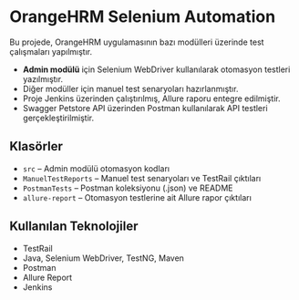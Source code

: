 # OrangeHRM Selenium Automation

Bu projede, OrangeHRM uygulamasının bazı modülleri üzerinde test çalışmaları yapılmıştır.

- **Admin modülü** için Selenium WebDriver kullanılarak otomasyon testleri yazılmıştır.  
- Diğer modüller için manuel test senaryoları hazırlanmıştır.   
- Proje Jenkins üzerinden çalıştırılmış, Allure raporu entegre edilmiştir.
- Swagger Petstore API üzerinden Postman kullanılarak API testleri gerçekleştirilmiştir. 

## Klasörler

- `src` – Admin modülü otomasyon kodları  
- `ManuelTestReports` – Manuel test senaryoları ve TestRail çıktıları  
- `PostmanTests` – Postman koleksiyonu (.json) ve README  
- `allure-report` – Otomasyon testlerine ait Allure rapor çıktıları  

## Kullanılan Teknolojiler

- TestRail
- Java, Selenium WebDriver, TestNG, Maven
- Postman  
- Allure Report  
- Jenkins
